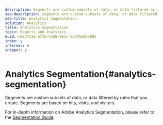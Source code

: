 ```yaml
---
description: Segments are custom subsets of data, or data filtered by rules that you create. Segments are based on hits, visits, and visitors.
seo-description: Segments are custom subsets of data, or data filtered by rules that you create. Segments are based on hits, visits, and visitors.
seo-title: Analytics Segmentation
solution: Analytics
title: Analytics Segmentation
topic: Reports and analytics
uuid: c8837cad-af30-43b8-8e3c-36bf6adb58d6
index: y
internal: n
snippet: y
---
```


# Analytics Segmentation{#analytics-segmentation}

Segments are custom subsets of data, or data filtered by rules that you create. Segments are based on hits, visits, and visitors.

For in-depth information on Adobe Analytics Segmentation, please refer to the [Segmentation Guide](http://marketing.adobe.com/resources/help/en_US/analytics/segment/). 
